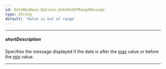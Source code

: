 ```yaml
---
id: DateBoxBase.Options.dateOutOfRangeMessage
type: String
default: 'Value is out of range'
---
```

---
##### shortDescription
Specifies the message displayed if the date is after the [max](/api-reference/10%20UI%20Components/DateBoxBase/1%20Configuration/max.md '{basewidgetpath}/Configuration/#max') value or before the [min](/api-reference/10%20UI%20Components/DateBoxBase/1%20Configuration/min.md '{basewidgetpath}/Configuration/#min') value.

---
